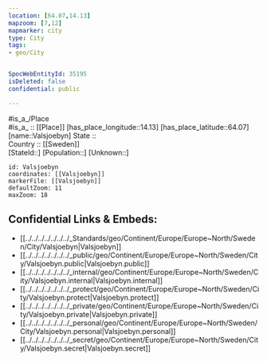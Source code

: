 ```yaml
---
location: [64.07,14.13] 
mapzoom: [7,12] 
mapmarker: city 
type: City
tags:
- geo/City


SpocWebEntityId: 35195
isDeleted: false
confidential: public

---
```

#is_a_/Place  
#is_a_ :: [[Place]] 
[has_place_longitude::14.13] 
[has_place_latitude::64.07] 
[name::Valsjoebyn] 
State ::  
Country :: [[Sweden]]  
[StateId::] 
[Population::] 
[Unknown::] 


```leaflet
id: Valsjoebyn
coordinates: [[Valsjoebyn]] 
markerFile: [[Valsjoebyn]] 
defaultZoom: 11 
maxZoom: 18
```


## Confidential Links & Embeds: 
- [[../../../../../../../_Standards/geo/Continent/Europe/Europe~North/Sweden/City/Valsjoebyn|Valsjoebyn]] 
- [[../../../../../../../_public/geo/Continent/Europe/Europe~North/Sweden/City/Valsjoebyn.public|Valsjoebyn.public]] 
- [[../../../../../../../_internal/geo/Continent/Europe/Europe~North/Sweden/City/Valsjoebyn.internal|Valsjoebyn.internal]] 
- [[../../../../../../../_protect/geo/Continent/Europe/Europe~North/Sweden/City/Valsjoebyn.protect|Valsjoebyn.protect]] 
- [[../../../../../../../_private/geo/Continent/Europe/Europe~North/Sweden/City/Valsjoebyn.private|Valsjoebyn.private]] 
- [[../../../../../../../_personal/geo/Continent/Europe/Europe~North/Sweden/City/Valsjoebyn.personal|Valsjoebyn.personal]] 
- [[../../../../../../../_secret/geo/Continent/Europe/Europe~North/Sweden/City/Valsjoebyn.secret|Valsjoebyn.secret]] 
